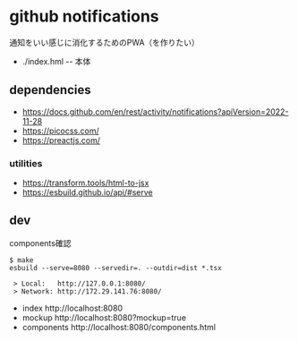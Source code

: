 # github notifications

通知をいい感じに消化するためのPWA（を作りたい）

- ./index.hml -- 本体

## dependencies

- https://docs.github.com/en/rest/activity/notifications?apiVersion=2022-11-28
- https://picocss.com/
- https://preactjs.com/

### utilities

- https://transform.tools/html-to-jsx
- https://esbuild.github.io/api/#serve

## dev

components確認

```console
$ make
esbuild --serve=8080 --servedir=. --outdir=dist *.tsx

 > Local:   http://127.0.0.1:8080/
 > Network: http://172.29.141.76:8080/
```

- index http://localhost:8080
- mockup http://localhost:8080?mockup=true
- components http://localhost:8080/components.html